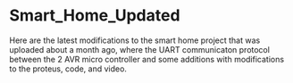 # Smart_Home_Updated
 Here are the latest modifications to the smart home project that was uploaded about a month ago, where the UART communicaton protocol between the 2 AVR micro controller and some additions with modifications to the proteus, code, and video.
